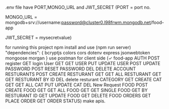 .env file have PORT,MONGO_URL and JWT_SECRET
(PORT = port no. 

MONGO_URL = mongodb+srv://username:password@cluster0.l98frwm.mongodb.net/food-app

JWT_SECRET = mysecretvalue)

for running this project npm install and  use (npm run server)
"dependencies": {
    bcryptjs
    colors
    cors
    dotenv
    express
    jsonwebtoken
    mongoose
    morgan
  }
use postman for client side 
(✓ food-app
AUTH
   POST register
   GET login
User
   GET GET USER
   PUT UPDATE USER
   POST UPDATE PASSWORD
   POST RESET PASSWORD
   DEL DELETE ACCOUNT
RESTURANTS
   POST CREATE RESTURANT
   GET GET ALL RESTURANT
   GET GET RESTURANT BY ID
   DEL delete resturant
CATEGORY
  GET CREATE CAT
  GET GET ALL CAT
  PUT UPDATE CAT
  DEL New Request
FOOD
  POST CREATE FOOD
  GET GET ALL FOOD
  GET GET SINGLE FOOD
  GET BY RESTURANT ID
  GET UPDATE FOOD
  GET DELETE FOOD
ORDERS
  GET PLACE ORDER
  GET ORDER STATUS) make apis.
